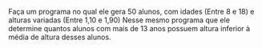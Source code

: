 Faça um programa no qual ele gera 50 alunos, com idades (Entre 8 e 18) e alturas variadas (Entre 1,10 e 1,90)
Nesse mesmo programa que ele determine quantos alunos com mais de 13 anos possuem altura inferior à média de altura desses alunos.